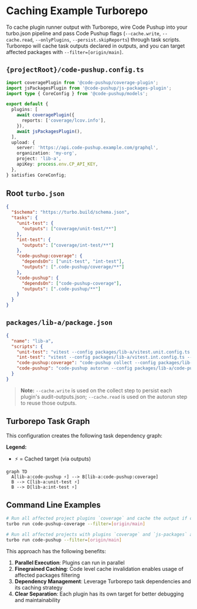 # Caching Example Turborepo

To cache plugin runner output with Turborepo, wire Code Pushup into your turbo.json pipeline and pass Code Pushup flags (`--cache.write`, `--cache.read`, `--onlyPlugins`, `--persist.skipReports`) through task scripts. Turborepo will cache task outputs declared in outputs, and you can target affected packages with `--filter=[origin/main]`.

## `{projectRoot}/code-pushup.config.ts`

```ts
import coveragePlugin from '@code-pushup/coverage-plugin';
import jsPackagesPlugin from '@code-pushup/js-packages-plugin';
import type { CoreConfig } from '@code-pushup/models';

export default {
  plugins: [
    await coveragePlugin({
      reports: ['coverage/lcov.info'],
    }),
    await jsPackagesPlugin(),
  ],
  upload: {
    server: 'https://api.code-pushup.example.com/graphql',
    organization: 'my-org',
    project: 'lib-a',
    apiKey: process.env.CP_API_KEY,
  },
} satisfies CoreConfig;
```

## Root `turbo.json`

```json
{
  "$schema": "https://turbo.build/schema.json",
  "tasks": {
    "unit-test": {
      "outputs": ["coverage/unit-test/**"]
    },
    "int-test": {
      "outputs": ["coverage/int-test/**"]
    },
    "code-pushup:coverage": {
      "dependsOn": ["unit-test", "int-test"],
      "outputs": [".code-pushup/coverage/**"]
    },
    "code-pushup": {
      "dependsOn": ["code-pushup-coverage"],
      "outputs": [".code-pushup/**"]
    }
  }
}
```

## `packages/lib-a/package.json`

```json
{
  "name": "lib-a",
  "scripts": {
    "unit-test": "vitest --config packages/lib-a/vitest.unit.config.ts --coverage",
    "int-test": "vitest --config packages/lib-a/vitest.int.config.ts --coverage",
    "code-pushup:coverage": "code-pushup collect --config packages/lib-a/code-pushup.config.ts --cache.write --persist.skipReports --persist.outputDir packages/lib-a/.code-pushup --onlyPlugins=coverage",
    "code-pushup": "code-pushup autorun --config packages/lib-a/code-pushup.config.ts --cache.read --persist.outputDir packages/lib-a/.code-pushup"
  }
}
```

> **Note:** `--cache.write` is used on the collect step to persist each plugin's audit-outputs.json; `--cache.read` is used on the autorun step to reuse those outputs.

## Turborepo Task Graph

This configuration creates the following task dependency graph:

**Legend:**

- ⚡ = Cached target (via outputs)

```mermaid
graph TD
  A[lib-a:code-pushup ⚡] --> B[lib-a:code-pushup:coverage]
  B --> C[lib-a:unit-test ⚡]
  B --> D[lib-a:int-test ⚡]
```

## Command Line Examples

```bash
# Run all affected project plugins `coverage` and cache the output if configured
turbo run code-pushup-coverage --filter=[origin/main]

# Run all affected projects with plugins `coverage` and `js-packages` and upload the report to the portal
turbo run code-pushup --filter=[origin/main]
```

This approach has the following benefits:

1. **Parallel Execution**: Plugins can run in parallel
2. **Finegrained Caching**: Code level cache invalidation enables usage of affected packages filtering
3. **Dependency Management**: Leverage Turborepo task dependencies and its caching strategy
4. **Clear Separation**: Each plugin has its own target for better debugging and maintainability
